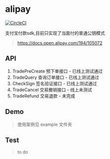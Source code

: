 # alipay

[![CircleCI](https://circleci.com/gh/unliar/alipay/tree/master.svg?style=svg)](https://circleci.com/gh/unliar/alipay/tree/master)

支付宝付款sdk,目前只实现了当面付的普通公钥模式

> https://docs.open.alipay.com/194/105072
## API
1. TradePreCreate 预下单接口 - 已线上测试通过
2. TradeQuery 查询订单接口 - 已线上测试通过
3. CheckSign 签名验证接口 - 已线上测试通过
4. TradeCancel 交易撤销接口 - 线上未测试
5. TradeRefund  交易退款 - 未完成
## Demo

> 使用案例见 example 文件夹

## Test 
> to do 


